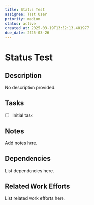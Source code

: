 ```yaml
---
title: Status Test
assignee: Test User
priority: medium
status: active
created_at: 2025-03-19T13:52:13.401977
due_date: 2025-03-26
---
```


# Status Test

## Description
No description provided.

## Tasks
- [ ] Initial task

## Notes
Add notes here.

## Dependencies
List dependencies here.

## Related Work Efforts
List related work efforts here.